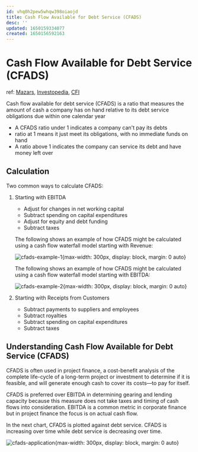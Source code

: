 ```yaml
---
id: vhq0h2pew5whqw398oiaojd
title: Cash Flow Available for Debt Service (CFADS)
desc: ''
updated: 1650159334077
created: 1650156592163
---
```

# Cash Flow Available for Debt Service (CFADS)

ref: [Mazars](https://financialmodelling.mazars.com/resources/cfads-cash-flow-available-for-debt-service/), [Investopedia](https://www.investopedia.com/terms/c/cads.asp), [CFI](https://corporatefinanceinstitute.com/resources/knowledge/finance/cash-flow-available-for-debt-service-cfads/)

Cash flow available for debt service (CFADS) is a ratio that measures the amount of cash a company has on hand relative to its debt service obligations due within one calendar year
- A CFADS ratio under 1 indicates a company can't pay its debts
- ratio at 1 means it just meet its obligations, with no immediate funds on hand
- A ratio above 1 indicates the company can service its debt and have money left over

## Calculation

Two common ways to calculate CFADS:

1. Starting with EBITDA
    - Adjust for changes in net working capital
    - Subtract spending on capital expenditures
    - Adjust for equity and debt funding
    - Subtract taxes

    The following shows an example of how CFADS might be calculated using a cash flow waterfall model starting with Revenue:
    
    ![cfads-example-1](https://financialmodelling.mazars.com/wp-content/uploads/2019/01/Screenshot-1-Cash-Flow-Available-for-Debt-Service.png){max-width: 300px, display: block, margin: 0 auto}
    
    The following shows an example of how CFADS might be calculated using a cash flow waterfall model starting with EBITDA:
    
    ![cfads-example-2](https://cdn.corporatefinanceinstitute.com/assets/CFADS-3-1024x510.jpg){max-width: 300px, display: block, margin: 0 auto}

2. Starting with Receipts from Customers
    - Subtract payments to suppliers and employees
    - Subtract royalties
    - Subtract spending on capital expenditures
    - Subtract taxes

## Understanding Cash Flow Available for Debt Service (CFADS)

CFADS is often used in project finance, a cost-benefit analysis of the complete life-cycle of a long-term project or investment to determine if it is feasible, and will generate enough cash to cover its costs—to pay for itself.

CFADS is preferred over EBITDA in determining gearing and lending capacity because this measure does not take taxes and timing of cash flows into consideration. EBITDA is a common metric in corporate finance but in project finance the focus is on actual cash flow.

In the next chart, CFADS is plotted against debt service. CFADS is increasing over time while debt service is decreasing over time.

![cfads-application](https://financialmodelling.mazars.com/wp-content/uploads/2019/01/Screenshot-2-Application-of-CADS-in-project-finance-analysis.png){max-width: 300px, display: block, margin: 0 auto}